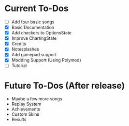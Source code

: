 # Current To-Dos
* [ ] Add four basic songs
* [X] Basic Documentation
* [X] Add checkers to OptionsState
* [X] Improve ChartingState
* [X] Credits
* [X] Notesplashes
* [X] Add gamepad support
* [X] Modding Support (Using Polymod)
* [ ] Tutorial

# Future To-Dos (After release)
* Maybe a few more songs
* Replay System
* Achievements
* Custom Skins
* Results